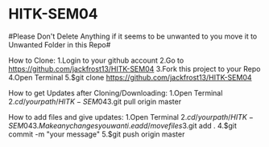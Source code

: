 # HITK-SEM04

#Please Don't Delete Anything if it seems to be unwanted to you move it to Unwanted Folder in this Repo#

How to Clone:
1.Login to your github account
2.Go to https://github.com/jackfrost13/HITK-SEM04
3.Fork this project to your Repo
4.Open Terminal
5.$git clone https://github.com/jackfrost13/HITK-SEM04

How to get Updates after Cloning/Downloading:
1.Open Terminal
2.$cd /yourpath/HITK-SEM04
3.$git pull origin master

How to add files and give updates:
1.Open Terminal
2.$cd /yourpath/HITK-SEM04
3.Make any changes you want i.e add/move files
3.$git add .
4.$git commit -m "your message"
5.$git push origin master
